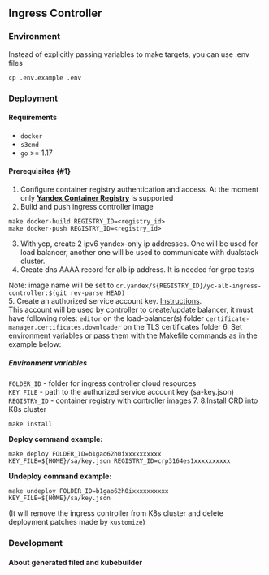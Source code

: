 ## Ingress Controller  
### Environment
Instead of explicitly passing variables to make targets, you can use .env files
```
cp .env.example .env
```

### Deployment  

#### Requirements

- `docker`
- `s3cmd`
- `go` >= 1.17

#### Prerequisites {#1}
 
1. Configure container registry authentication and access. At the moment only [**Yandex Container Registry**](https://cloud.yandex.ru/docs/container-registry/) is supported    
2. Build and push ingress controller image  
```
make docker-build REGISTRY_ID=<registry_id>  
make docker-push REGISTRY_ID=<registry_id> 
```
3. With ycp, create 2 ipv6 yandex-only ip addresses. One will be used for load balancer, another one will be used to communicate with dualstack cluster.
4. Create dns AAAA record for alb ip address. It is needed for grpc tests

Note: image name will be set to `cr.yandex/${REGISTRY_ID}/yc-alb-ingress-controller:$(git rev-parse HEAD)`  
5. Create an authorized service account key. [Instructions](https://cloud.yandex.com/en/docs/cli/operations/authentication/service-account).  
   This account will be used by controller to create/update balancer, it must have following roles:
   `editor` on the load-balancer(s) folder
   `certificate-manager.certificates.downloader` on the TLS certificates folder
6. Set environment variables or pass them with the Makefile commands as in the example below:
   ##### Environment variables
   `FOLDER_ID` - folder for ingress controller cloud resources  
   `KEY_FILE` - path to the authorized service account key (sa-key.json)
   `REGISTRY_ID` - container registry with controller images
7. 8.Install CRD into K8s cluster  
```
make install
```

**Deploy command example:**  
```
make deploy FOLDER_ID=b1gao62h0ixxxxxxxxxx KEY_FILE=${HOME}/sa/key.json REGISTRY_ID=crp3164es1xxxxxxxxxx
```

**Undeploy command example:**  
```
make undeploy FOLDER_ID=b1gao62h0ixxxxxxxxxx KEY_FILE=${HOME}/sa/key.json
```
(It will remove the ingress controller from K8s cluster and delete deployment patches made by `kustomize`)  

### Development

#### About generated filed and kubebuilder

